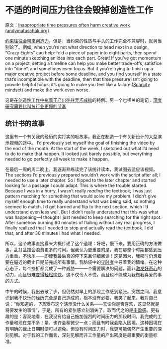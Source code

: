 # 不适的时间压力往往会毁掉创造性工作

原文：[Inappropriate time pressures often harm creative work (andymatuschak.org)](https://notes.andymatuschak.org/zv3oHi3CgUz3yjrKceuSznBQXYQeEWVW7KW)

[约束往往会带来创造力](https://notes.andymatuschak.org/zfsf2tFq4u5TuCgCMyWgFhwrTSMofHby1ae)，但是，当约束的性质与手头的工作完全不兼容时，就另当别论了。例如, when you’re not what direction to head next in a design, “Crazy Eights” can help: fold a piece of paper into eight parts, then spend one minute sketching an idea into each part. Great! If you’ve got momentum on a project, setting a timeline can help you make better trade-offs, satisfice into “done”, and sometimes even focus. But if you’re trying to finish up a major creative project before some deadline, and you find yourself in a state that’s incompatible with the deadline, then that time pressure isn’t going to provide helpful focus: it’s going to make you feel like a failure ([Scarcity mindset](https://notes.andymatuschak.org/znutNAv4ejW7nWwtzCnXQfAbbK8jS8DeAC3)) and make the work even worse.

这是[在创造性工作中执着于产出往往弄巧成拙](https://notes.andymatuschak.org/zWhZZuWVtFXsPNL8Ph3po7R8BEDztTSsN1X)的特例。另一个也相关的笔记：[深度研究需要比科技行业更慢的节奏](https://notes.andymatuschak.org/zhY2FQgMFwzqH7FKB8bnMvNGng9jmKtYshbu)

## 统计书的故事

这里有一个有关我的经历的实打实的呃故事。我正在制造一个有关新设计的大型演示视频的途中。 I’d previously set myself the goal of finishing the video by the end of the month. At the start of the week, I sketched out what I’d need to do to make that happen. It looked just barely possible, but everything needed to go perfectly all week to make it happen.

在最后一周的周二晚上，我逐渐熟练读完了该统计读本，我试图去适应该视频。The sections I’d previously prepared wouldn’t work with the script after all; I needed to use a later chapter. So I flipped to the later chapter and started looking for a passage I could adapt. This is where the trouble started. Because I was in a hurry, I wasn’t really *reading* the textbook; I was just pattern matching for something that would solve my problem. I didn’t give myself enough time to really understand what was being said, so nothing seemed to match. I’d get harried and flip to the next section, which I’d understand even less well. But I didn’t really understand that this was what was happening—I thought I just needed to keep searching for the right spot. After somehow burning 90 minutes of flailing without any real progress, I finally realized that I needed to stop and actually read the textbook. I did that, and after 30 minutes I had what I needed.

所以，这个故事直接看来大概传递了这个道理：好吧，慢下来，要用正确的方法做事，乱打乱撞会浪费更多的时间。但我认为更重要的是，我在那整个时期都感到压力重重，不快乐——即使我最后真的停下来且仔细阅读！这是因为，我那时仍想着要在逼近的截止日期前完成所有事情。我脑袋中的[守时者](https://notes.andymatuschak.org/z23CNTLfky3W29Za785v2tnASVogtczGW77x)主导着我的情绪。在这种心态下，每个挫折都变成了一种威胁——一个需要解决的问题，而非[激发好奇心](https://notes.andymatuschak.org/zKvtqpdyujNByokN4fSahKrgNgXxCAWD5gRv)的动力，而且很难[变得轻松愉快](https://notes.andymatuschak.org/ziHJKnDvMUWnBBpTEsVg3iVNxKrCieEUaEr)。这不仅令人不悦，而且也不能成为我做我喜爱的事的方式。

中午的时候，我出去散了步，但仍然对早上的那段工作感到紧张。突然之间，我意识到我不快乐的经历完全是自己造成的，根本没有必要，我笑了起来。我对自己说：“你知道的，*下周*发布这个演示没什么关系——无论你是否喜欢，这显然就是将要发生的事情”，于是，所有的紧张感立刻消失了。取而代之的是[丰盈感](https://notes.andymatuschak.org/zRCKm3mveX2C2LVCSZEGuSphQNmW5zGd2Rc)。更有趣的是：客观地看，在我没有给自己施加强烈的时间压力的那段时间，我完成的工作量和现在差不多！是，也许会稍微少一点；而且有时我会陷入困境，这种困境在有明确的截止日期时便可以避免。但没有时间压力时，我更可能偶然产生重要的深刻见解。对于我的工作而言，深刻见解而非工作量的产出密度是最重要的衡量标准。